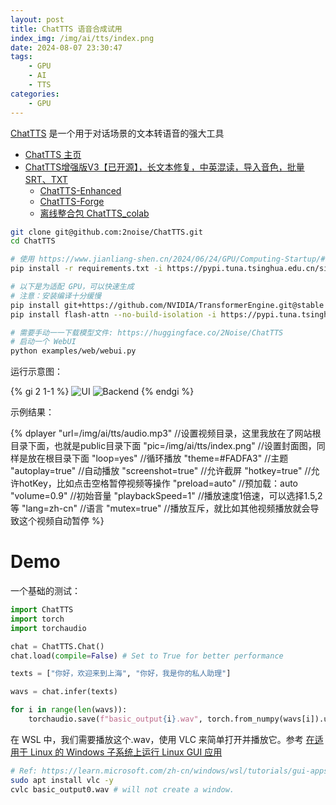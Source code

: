```yaml
---
layout: post
title: ChatTTS 语音合成试用
index_img: /img/ai/tts/index.png
date: 2024-08-07 23:30:47
tags:
    - GPU
    - AI
    - TTS
categories: 
    - GPU
---
```


[ChatTTS](https://github.com/2noise/ChatTTS) 是一个用于对话场景的文本转语音的强大工具

<!-- more -->

- [ChatTTS 主页](https://chattts.com/zh)
- [ChatTTS增强版V3【已开源】，长文本修复，中英混读，导入音色，批量SRT、TXT](https://blog.csdn.net/weixin_43935971/article/details/139877978)
  - [ChatTTS-Enhanced](https://github.com/CCmahua/ChatTTS-Enhanced)
  - [ChatTTS-Forge](https://github.com/lenML/ChatTTS-Forge)
  - [离线整合包 ChatTTS_colab](https://github.com/6drf21e/ChatTTS_colab)

```bash
git clone git@github.com:2noise/ChatTTS.git
cd ChatTTS

# 使用 https://www.jianliang-shen.cn/2024/06/24/GPU/Computing-Startup/#%E5%AE%89%E8%A3%85-pytorch-cuda-%E7%89%88%E6%9C%AC 已经创建好的 conda-gpu 环境
pip install -r requirements.txt -i https://pypi.tuna.tsinghua.edu.cn/simple

# 以下是为适配 GPU，可以快速生成
# 注意：安装编译十分缓慢
pip install git+https://github.com/NVIDIA/TransformerEngine.git@stable -i https://pypi.tuna.tsinghua.edu.cn/simple
pip install flash-attn --no-build-isolation -i https://pypi.tuna.tsinghua.edu.cn/simple

# 需要手动一一下载模型文件: https://huggingface.co/2Noise/ChatTTS
# 启动一个 WebUI
python examples/web/webui.py
```

运行示意图：

{% gi 2 1-1 %}
    ![UI](/img/ai/tts/1.png)
    ![Backend](/img/ai/tts/2.png)
{% endgi %}

示例结果：

<!-- 参考 https://dplayer.diygod.dev/zh/ -->
{%
    dplayer
    "url=/img/ai/tts/audio.mp3" //设置视频目录，这里我放在了网站根目录下面，也就是public目录下面
    "pic=/img/ai/tts/index.png" //设置封面图，同样是放在根目录下面
    "loop=yes"                  //循环播放
    "theme=#FADFA3"             //主题
    "autoplay=true"             //自动播放
    "screenshot=true"           //允许截屏
    "hotkey=true"               //允许hotKey，比如点击空格暂停视频等操作
    "preload=auto"              //预加载：auto
    "volume=0.9"                //初始音量
    "playbackSpeed=1"           //播放速度1倍速，可以选择1.5,2等
    "lang=zh-cn"                //语言
    "mutex=true"                //播放互斥，就比如其他视频播放就会导致这个视频自动暂停
%}

# Demo

一个基础的测试：

```py
import ChatTTS
import torch
import torchaudio

chat = ChatTTS.Chat()
chat.load(compile=False) # Set to True for better performance

texts = ["你好，欢迎来到上海", "你好，我是你的私人助理"]

wavs = chat.infer(texts)

for i in range(len(wavs)):
    torchaudio.save(f"basic_output{i}.wav", torch.from_numpy(wavs[i]).unsqueeze(0), 24000)
```

在 WSL 中，我们需要播放这个.wav，使用 VLC 来简单打开并播放它。参考 [在适用于 Linux 的 Windows 子系统上运行 Linux GUI 应用](https://learn.microsoft.com/zh-cn/windows/wsl/tutorials/gui-apps)

```bash
# Ref: https://learn.microsoft.com/zh-cn/windows/wsl/tutorials/gui-apps
sudo apt install vlc -y
cvlc basic_output0.wav # will not create a window.
```
